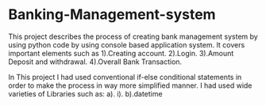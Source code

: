 # Banking-Management-system
This project describes the process of creating bank management system by using python code by using console based application system.                                     It covers important elements such as 
1).Creating account.
2).Login.
3).Amount Deposit and withdrawal.
4).Overall Bank Transaction.

In This project I had used conventional if-else conditional statements in order to make the process in way more simplified manner.
I had used wide varieties of Libraries such as:
 a).
    i).
 b).datetime
